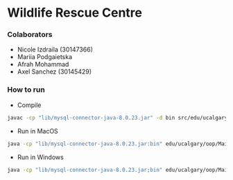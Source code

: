 # Wildlife Rescue Centre

### Colaborators

- Nicole Izdraila (30147366)
- Mariia Podgaietska
- Afrah Mohammad
- Axel Sanchez (30145429)

### How to run

- Compile

```bash
javac -cp "lib/mysql-connector-java-8.0.23.jar" -d bin src/edu/ucalgary/oop/*.java
```

- Run in MacOS

```bash
java -cp "lib/mysql-connector-java-8.0.23.jar:bin" edu/ucalgary/oop/Main
```

- Run in Windows

```bash
java -cp "lib/mysql-connector-java-8.0.23.jar;bin" edu/ucalgary/oop/Main
```
